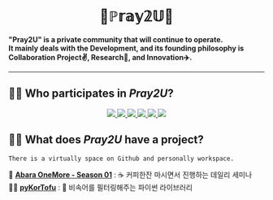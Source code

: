<div align="center"><h1>🙏ℙ𝕣𝕒𝕪𝟚𝕌🙏</h1></div>

**"Pray2U" is a private community that will continue to operate.  
It mainly deals with the Development, and its founding philosophy is Collaboration Project✌️, Research📑, and Innovation✈️.**
  
---    
## 🙋‍♂️ Who participates in *Pray2U*?  

<div align="center">
    <a href="https://github.com/ash-hun" align="center">
      <img src=https://img.shields.io/badge/Ash_hun-000000?style=flat-square/>
    </a>
    <a href="https://github.com/MinsungKimDev" align="center">
      <img src=https://img.shields.io/badge/MinsungKimDev-7b00bd?style=flat-square/>
    </a>
    <a href="https://github.com/HS980924" align="center">
      <img src=https://img.shields.io/badge/HS980924-5e5858?style=flat-square/>
    </a>
    <a href="https://github.com/chaeha617" align="center">
      <img src=https://img.shields.io/badge/chaeha617-e67c7c?style=flat-square/>
    </a>
    <a href="https://github.com/Yurile72" align="center">
      <img src=https://img.shields.io/badge/Yurile72-ededed?style=flat-square/>
    </a>
    <a href="https://github.com/go-ring" align="center">
      <img src=https://img.shields.io/badge/LeeGaEun-7dd600?style=flat-square/>
    </a>
</div>

## 👩‍💻 What does *Pray2U* have a project?
`There is a virtually space on Github and personally workspace.`

🌈 [**Abara OneMore - Season 01**](https://github.com/Pray2U/AbaraOneMore) : ☕ 커피한잔 마시면서 진행하는 데일리 세미나  
👩‍💻 [**pyKorTofu**](https://github.com/Pray2U/pyKorTofu) : 🧉 비속어를 필터링해주는 파이썬 라이브러리  

